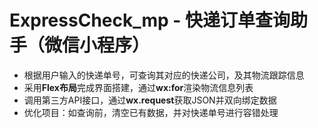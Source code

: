 # ExpressCheck_mp - 快递订单查询助手（微信小程序） 
 - 根据用户输入的快递单号，可查询其对应的快递公司，及其物流跟踪信息
 - 采用**Flex布局**完成界面搭建，通过**wx:for**渲染物流信息列表
 - 调用第三方API接口，通过**wx.request**获取JSON并双向绑定数据
 - 优化项目：如查询前，清空已有数据，并对快递单号进行容错处理

